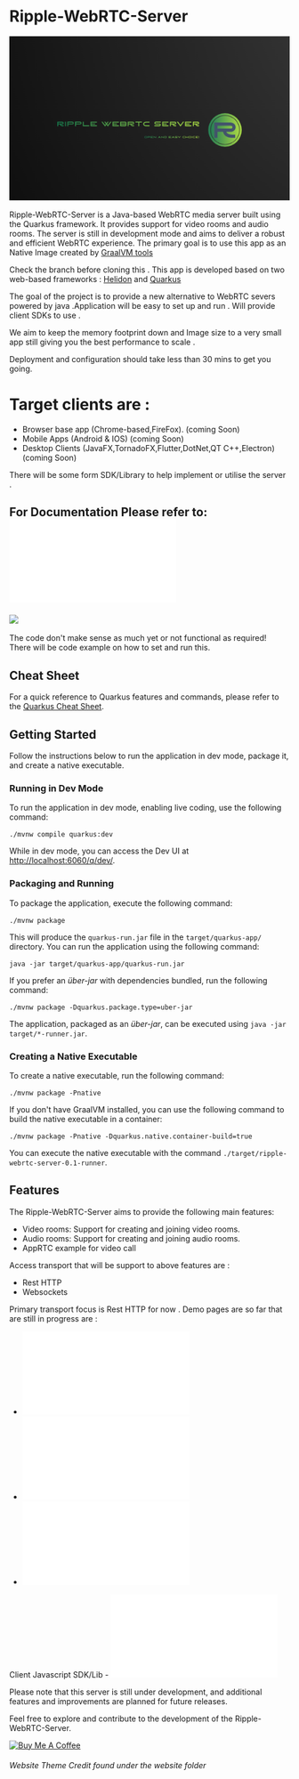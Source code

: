 

# Ripple-WebRTC-Server

<p align="center" width="100%">
<img src="logo.png">
</p>


Ripple-WebRTC-Server is a Java-based WebRTC media server built using the Quarkus framework. It provides support for video rooms and audio rooms. The server is still in development mode and aims to deliver a robust and efficient WebRTC experience.
The primary goal is to use this app as an Native Image created by [ GraalVM tools](https://github.com/graalvm)

Check the branch before cloning this . This app is developed based on two web-based frameworks : [Helidon](https://helidon.io/) and [Quarkus](https://quarkus.io/)

The goal of the project is to provide a new alternative  to WebRTC severs powered by java .Application will be easy to set up  and run . Will provide client SDKs to use .

We aim to keep the memory footprint down and Image size to a very small app still giving you the best performance to scale .

Deployment and configuration should take less than 30 mins to get you going.

# Target clients are :
- Browser base app (Chrome-based,FireFox). (coming Soon)
- Mobile Apps (Android & IOS) (coming Soon)
- Desktop Clients (JavaFX,TornadoFX,Flutter,DotNet,QT C++,Electron) (coming Soon)

There will be some form SDK/Library to help implement or utilise the server .

## For Documentation Please refer to:  ![Docs Page](/docs/index.md)

![](https://placehold.it/400x90/ff0000/000000?text=STILL_IN_DEVELOPMENT!)

The code don't make sense as much yet or not functional as required! There will be code example on how to set and run this.

## Cheat Sheet

For a quick reference to Quarkus features and commands, please refer to the [Quarkus Cheat Sheet](https://lordofthejars.github.io/quarkus-cheat-sheet).

## Getting Started

Follow the instructions below to run the application in dev mode, package it, and create a native executable.

### Running in Dev Mode

To run the application in dev mode, enabling live coding, use the following command:

```shell script
./mvnw compile quarkus:dev
```

While in dev mode, you can access the Dev UI at [http://localhost:6060/q/dev/](http://localhost:6060/q/dev/).

### Packaging and Running

To package the application, execute the following command:

```shell script
./mvnw package
```

This will produce the `quarkus-run.jar` file in the `target/quarkus-app/` directory. You can run the application using the following command:

```shell script
java -jar target/quarkus-app/quarkus-run.jar
```

If you prefer an _über-jar_ with dependencies bundled, run the following command:

```shell script
./mvnw package -Dquarkus.package.type=uber-jar
```

The application, packaged as an _über-jar_, can be executed using `java -jar target/*-runner.jar`.

### Creating a Native Executable

To create a native executable, run the following command:

```shell script
./mvnw package -Pnative
```

If you don't have GraalVM installed, you can use the following command to build the native executable in a container:

```shell script
./mvnw package -Pnative -Dquarkus.native.container-build=true
```

You can execute the native executable with the command `./target/ripple-webrtc-server-0.1-runner`.

## Features

The Ripple-WebRTC-Server aims to provide the following main features:

- Video rooms: Support for creating and joining video rooms.
- Audio rooms: Support for creating and joining audio rooms.
- AppRTC example for video call


Access transport that will be support to above features are :
- Rest HTTP 
- Websockets

Primary transport focus is  Rest HTTP for now  . Demo pages are so far  that are still in progress are : 

* ![Video-Room Page](/website/video-room.html)
* ![Video-Call Page](/website/video-call.html)
* ![G-Streamer Page](/website/G-Streamer.html)

Client Javascript SDK/Lib -  ![Ripple JS](/website/assets/js/rippleApp.js)

Please note that this server is still under development, and additional features and improvements are planned for future releases.

Feel free to explore and contribute to the development of the Ripple-WebRTC-Server.

<a href="https://bmc.link/kinsleyKAJIVA" target="_blank"><img src="https://cdn.buymeacoffee.com/buttons/v2/default-yellow.png" alt="Buy Me A Coffee" style="height: 60px !important;width: 217px !important;" ></a>



###### Website Theme Credit found under the website folder